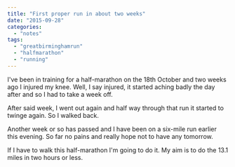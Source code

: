 ```yaml
---
title: "First proper run in about two weeks"
date: "2015-09-28"
categories: 
  - "notes"
tags: 
  - "greatbirminghamrun"
  - "halfmarathon"
  - "running"
---
```


I've been in training for a half-marathon on the 18th October and two weeks ago I injured my knee. Well, I say injured, it started aching badly the day after and so I had to take a week off.

After said week, I went out again and half way through that run it started to twinge again. So I walked back.

Another week or so has passed and I have been on a six-mile run earlier this evening. So far no pains and really hope not to have any tomorrow.

If I have to walk this half-marathon I'm going to do it. My aim is to do the 13.1 miles in two hours or less.
